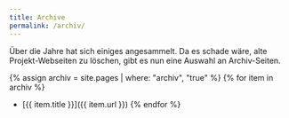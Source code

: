 ```yaml
---
title: Archive
permalink: /archiv/
---
```


Über die Jahre hat sich einiges angesammelt. Da es schade wäre, alte Projekt-Webseiten zu löschen, gibt es nun eine Auswahl an Archiv-Seiten.

{% assign archiv = site.pages | where: "archiv", "true" %}
{% for item in archiv %}
* [{{ item.title }}]({{ item.url }})
{% endfor %}
